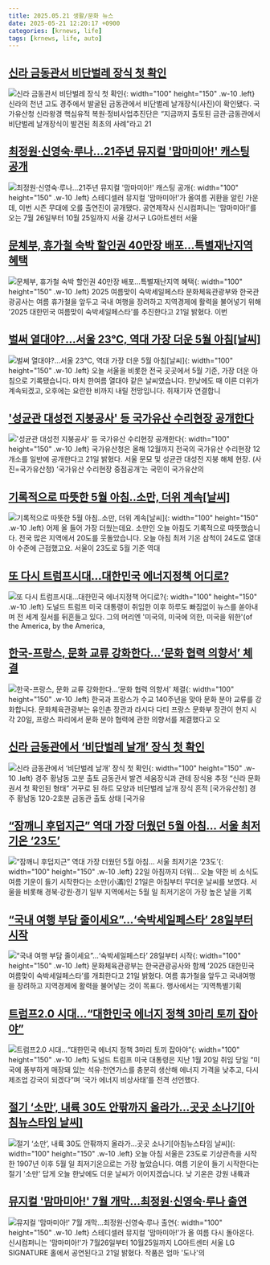 ```yaml
---
title: 2025.05.21 생활/문화 뉴스
date: 2025-05-21 12:20:17 +0900
categories: [krnews, life]
tags: [krnews, life, auto]
---
```

## [신라 금동관서 비단벌레 장식 첫 확인](https://n.news.naver.com/mnews/article/021/0002710979)

![신라 금동관서 비단벌레 장식 첫 확인](https://mimgnews.pstatic.net/image/origin/021/2025/05/21/2710979.jpg?type=nf220_150){: width="100" height="150" .w-10 .left}
신라의 천년 고도 경주에서 발굴된 금동관에서 비단벌레 날개장식(사진)이 확인됐다. 국가유산청 신라왕경 핵심유적 복원·정비사업추진단은 “지금까지 출토된 금관·금동관에서 비단벌레 날개장식이 발견된 최초의 사례”라고 21

## [최정원·신영숙·루나…21주년 뮤지컬 '맘마미아!' 캐스팅 공개](https://n.news.naver.com/mnews/article/421/0008263909)

![최정원·신영숙·루나…21주년 뮤지컬 '맘마미아!' 캐스팅 공개](https://mimgnews.pstatic.net/image/origin/421/2025/05/21/8263909.jpg?type=nf220_150){: width="100" height="150" .w-10 .left}
스테디셀러 뮤지컬 '맘마미아!'가 올여름 귀환을 알린 가운데, 이번 시즌 무대에 오를 출연진이 공개됐다. 공연제작사 신시컴퍼니는 '맘마미아!'를 오는 7월 26일부터 10월 25일까지 서울 강서구 LG아트센터 서울

## [문체부, 휴가철 숙박 할인권 40만장 배포…특별재난지역 혜택](https://n.news.naver.com/mnews/article/001/0015401568)

![문체부, 휴가철 숙박 할인권 40만장 배포…특별재난지역 혜택](https://mimgnews.pstatic.net/image/origin/001/2025/05/21/15401568.jpg?type=nf220_150){: width="100" height="150" .w-10 .left}
2025 여름맞이 숙박세일페스타 문화체육관광부와 한국관광공사는 여름 휴가철을 앞두고 국내 여행을 장려하고 지역경제에 활력을 불어넣기 위해 '2025 대한민국 여름맞이 숙박세일페스타'를 추진한다고 21일 밝혔다. 이번

## [벌써 열대야?...서울 23℃, 역대 가장 더운 5월 아침[날씨]](https://n.news.naver.com/mnews/article/052/0002195905)

![벌써 열대야?...서울 23℃, 역대 가장 더운 5월 아침[날씨]](https://mimgnews.pstatic.net/image/origin/052/2025/05/21/2195905.jpg?type=nf220_150){: width="100" height="150" .w-10 .left}
오늘 서울을 비롯한 전국 곳곳에서 5월 기준, 가장 더운 아침으로 기록됐습니다. 마치 한여름 열대야 같은 날씨였습니다. 한낮에도 때 이른 더위가 계속되겠고, 오후에는 요란한 비까지 내릴 전망입니다. 취재기자 연결합니

## ['성균관 대성전 지붕공사' 등 국가유산 수리현장 공개한다](https://n.news.naver.com/mnews/article/018/0006019677)

!['성균관 대성전 지붕공사' 등 국가유산 수리현장 공개한다](https://mimgnews.pstatic.net/image/origin/018/2025/05/21/6019677.jpg?type=nf220_150){: width="100" height="150" .w-10 .left}
국가유산청은 올해 12월까지 전국의 국가유산 수리현장 12개소를 일반에 공개한다고 21일 밝혔다. 서울 문묘 및 성균관 대성전 지붕 해체 현장. (사진=국가유산청) ‘국가유산 수리현장 중점공개’는 국민이 국가유산의

## [기록적으로 따뜻한 5월 아침‥소만, 더위 계속[날씨]](https://n.news.naver.com/mnews/article/214/0001425428)

![기록적으로 따뜻한 5월 아침‥소만, 더위 계속[날씨]](https://mimgnews.pstatic.net/image/origin/214/2025/05/21/1425428.jpg?type=nf220_150){: width="100" height="150" .w-10 .left}
어제 올 들어 가장 더웠는데요. 소만인 오늘 아침도 기록적으로 따뜻했습니다. 전국 많은 지역에서 20도를 웃돌았습니다. 오늘 아침 최저 기온 삼척이 24도로 열대야 수준에 근접했고요. 서울이 23도로 5월 기준 역대

## [또 다시 트럼프시대…대한민국 에너지정책 어디로?](https://n.news.naver.com/mnews/article/008/0005197019)

![또 다시 트럼프시대…대한민국 에너지정책 어디로?](https://mimgnews.pstatic.net/image/origin/008/2025/05/21/5197019.jpg?type=nf220_150){: width="100" height="150" .w-10 .left}
도널드 트럼프 미국 대통령이 취임한 이후 하루도 빠짐없이 뉴스를 쏟아내며 전 세계 질서를 뒤흔들고 있다. 그의 머리엔 '미국의, 미국에 의한, 미국을 위한'(of the America, by the America,

## [한국-프랑스, 문화 교류 강화한다…‘문화 협력 의향서’ 체결](https://n.news.naver.com/mnews/article/056/0011955383)

![한국-프랑스, 문화 교류 강화한다…‘문화 협력 의향서’ 체결](https://mimgnews.pstatic.net/image/origin/056/2025/05/21/11955383.jpg?type=nf220_150){: width="100" height="150" .w-10 .left}
한국과 프랑스가 수교 140주년을 맞아 문화 분야 교류를 강화합니다. 문화체육관광부는 유인촌 장관과 라시다 다티 프랑스 문화부 장관이 현지 시각 20일, 프랑스 파리에서 문화 분야 협력에 관한 의향서를 체결했다고 오

## [신라 금동관에서 ‘비단벌레 날개’ 장식 첫 확인](https://n.news.naver.com/mnews/article/016/0002474159)

![신라 금동관에서 ‘비단벌레 날개’ 장식 첫 확인](https://mimgnews.pstatic.net/image/origin/016/2025/05/21/2474159.jpg?type=nf220_150){: width="100" height="150" .w-10 .left}
경주 황남동 고분 출토 금동관서 발견 세움장식과 관테 장식용 추정 “신라 문화권서 첫 확인된 형태” 거꾸로 된 하트 모양과 비단벌레 날개 장식 흔적 [국가유산청] 경주 황남동 120-2호분 금동관 출토 상태 [국가유

## [“잠깨니 후덥지근” 역대 가장 더웠던 5월 아침… 서울 최저기온 ‘23도’](https://n.news.naver.com/mnews/article/366/0001078810)

![“잠깨니 후덥지근” 역대 가장 더웠던 5월 아침… 서울 최저기온 ‘23도’](https://mimgnews.pstatic.net/image/origin/366/2025/05/21/1078810.jpg?type=nf220_150){: width="100" height="150" .w-10 .left}
22일 아침까지 더워… 오늘 약한 비 소식도 여름 기운이 들기 시작한다는 소만(小滿)인 21일은 아침부터 무더운 날씨를 보였다. 서울을 비롯해 경북·강원·경기 일부 지역에서는 5월 일 최저기온이 가장 높은 날을 기록

## [“국내 여행 부담 줄이세요”…‘숙박세일페스타’ 28일부터 시작](https://n.news.naver.com/mnews/article/018/0006019496)

![“국내 여행 부담 줄이세요”…‘숙박세일페스타’ 28일부터 시작](https://mimgnews.pstatic.net/image/origin/018/2025/05/21/6019496.jpg?type=nf220_150){: width="100" height="150" .w-10 .left}
문화체육관광부는 한국관광공사와 함께 ‘2025 대한민국 여름맞이 숙박세일페스타’를 개최한다고 21일 밝혔다. 여름 휴가철을 앞두고 국내여행을 장려하고 지역경제에 활력을 불어넣는 것이 목표다. 행사에서는 ‘지역특별기획

## [트럼프2.0 시대…“대한민국 에너지 정책 3마리 토끼 잡아야”](https://n.news.naver.com/mnews/article/005/0001777775)

![트럼프2.0 시대…“대한민국 에너지 정책 3마리 토끼 잡아야”](https://mimgnews.pstatic.net/image/origin/005/2025/05/21/1777775.jpg?type=nf220_150){: width="100" height="150" .w-10 .left}
도널드 트럼프 미국 대통령은 지난 1월 20일 취임 당일 “미국에 풍부하게 매장돼 있는 석유·천연가스를 충분히 생산해 에너지 가격을 낮추고, 다시 제조업 강국이 되겠다”며 ‘국가 에너지 비상사태’를 전격 선언했다.

## [절기 ‘소만’, 내륙 30도 안팎까지 올라가…곳곳 소나기[아침뉴스타임 날씨]](https://n.news.naver.com/mnews/article/056/0011955543)

![절기 ‘소만’, 내륙 30도 안팎까지 올라가…곳곳 소나기[아침뉴스타임 날씨]](https://mimgnews.pstatic.net/image/origin/056/2025/05/21/11955543.jpg?type=nf220_150){: width="100" height="150" .w-10 .left}
오늘 아침 서울은 23도로 기상관측을 시작한 1907년 이후 5월 일 최저기온으로는 가장 높았습니다. 여름 기운이 들기 시작한다는 절기 '소만' 답게 오늘 한낮에도 더운 날씨가 이어지겠습니다. 낮 기온은 강원 내륙과

## [뮤지컬 '맘마미아!' 7월 개막…최정원·신영숙·루나 출연](https://n.news.naver.com/mnews/article/003/0013255241)

![뮤지컬 '맘마미아!' 7월 개막…최정원·신영숙·루나 출연](https://mimgnews.pstatic.net/image/origin/003/2025/05/21/13255241.jpg?type=nf220_150){: width="100" height="150" .w-10 .left}
스테디셀러 뮤지컬 '맘마미아!'가 올 여름 다시 돌아온다. 신시컴퍼니는 '맘마미아!'가 7월26일부터 10월25일까지 LG아트센터 서울 LG SIGNATURE 홀에서 공연된다고 21일 밝혔다. 작품은 엄마 '도나'의


